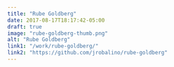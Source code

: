 ```yaml
---
title: "Rube Goldberg"
date: 2017-08-17T18:17:42-05:00
draft: true
image: "rube-goldberg-thumb.png"
alt: "Rube Goldberg"
link1: "/work/rube-goldberg/"
link2: "https://github.com/jrobalino/rube-goldberg"
---
```


